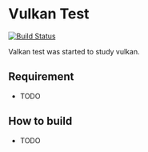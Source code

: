 # Vulkan Test

[![Build Status](https://github.com/gandis0713/vulkan-test/workflows/Vulkan%20Test%20Build/badge.svg)](https://github.com/gandis0713/vulkan-test/workflows/Vulkan%20Test%20Build/badge.svg)

Valkan test was started to study vulkan.

## Requirement

- TODO

## How to build

- TODO
